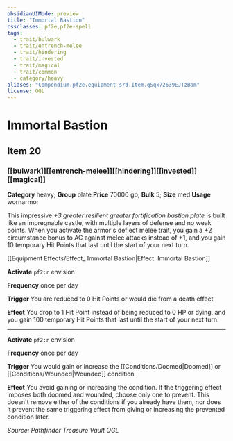 ```yaml
---
obsidianUIMode: preview
title: "Immortal Bastion"
cssclasses: pf2e,pf2e-spell
tags:
  - trait/bulwark
  - trait/entrench-melee
  - trait/hindering
  - trait/invested
  - trait/magical
  - trait/common
  - category/heavy
aliases: "Compendium.pf2e.equipment-srd.Item.qSqx72639EJTzBam"
license: OGL
---
```

# Immortal Bastion
## Item 20
### [[bulwark]][[entrench-melee]][[hindering]][[invested]][[magical]]

**Category** heavy; **Group** plate
**Price** 70000 gp; 
**Bulk** 5; **Size** med
**Usage** wornarmor

This impressive _+3 greater resilient greater fortification bastion plate_ is built like an impregnable castle, with multiple layers of defense and no weak points. When you activate the armor's deflect melee trait, you gain a +2 circumstance bonus to AC against melee attacks instead of +1, and you gain 10 temporary Hit Points that last until the start of your next turn.

[[Equipment Effects/Effect_ Immortal Bastion|Effect: Immortal Bastion]]

**Activate** `pf2:r` envision

**Frequency** once per day

**Trigger** You are reduced to 0 Hit Points or would die from a death effect

**Effect** You drop to 1 Hit Point instead of being reduced to 0 HP or dying, and you gain 100 temporary Hit Points that last until the start of your next turn.

* * *

**Activate** `pf2:r` envision

**Frequency** once per day

**Trigger** You would gain or increase the [[Conditions/Doomed|Doomed]] or [[Conditions/Wounded|Wounded]] condition

**Effect** You avoid gaining or increasing the condition. If the triggering effect imposes both doomed and wounded, choose only one to prevent. This doesn't remove either of the conditions if you already have them, nor does it prevent the same triggering effect from giving or increasing the prevented condition later.

*Source: Pathfinder Treasure Vault*
*OGL*